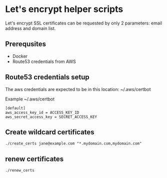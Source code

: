 # Let's encrypt helper scripts

Let's encrypt SSL certificates can be requested by only 2 parameters: email address and domain list.

## Prerequsites

- Docker
- Route53 credentials from AWS

## Route53 credentials setup

The aws credentials are expected to be in this location: ~/.aws/certbot

Example ~/.aws/certbot 

    [default]
    aws_access_key_id = ACCESS_KEY_ID
    aws_secret_access_key = SECRET_ACCESS_KEY

## Create wildcard certificates

    ./create_certs jane@example.com "*.mydomain.com,mydomain.com"

## renew certificates

    ./renew_certs
